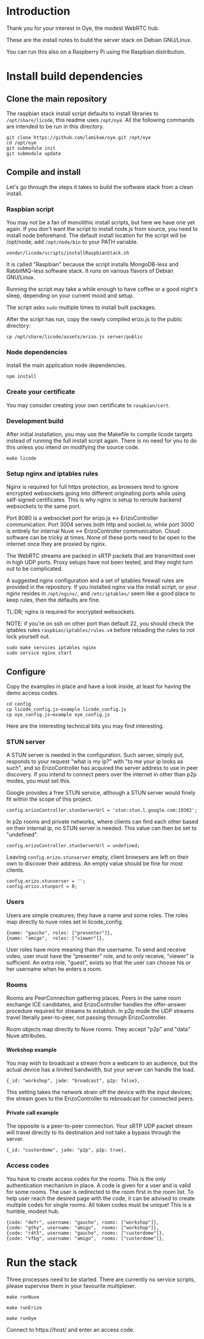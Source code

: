 # Introduction

Thank you for your interest in Oye, the modest WebRTC hub.

These are the install notes to build the server stack on Debian GNU/Linux.

You can run this also on a Raspberry Pi using the Raspbian distribution.


# Install build dependencies


## Clone the main repository

The raspbian stack install script defaults to install libraries to `/opt/share/licode`, this readme uses `/opt/oye`.
All the following commands are intended to be run in this directory.

```
git clone https://github.com/lamikae/oye.git /opt/oye
cd /opt/oye
git submodule init
git submodule update
```


## Compile and install

Let's go through the steps it takes to build the software stack from a clean install.


### Raspbian script

You may not be a fan of monolithic install scripts, but here we have one yet again. If you don't want the script to install node.js from source, you need to install node beforehand. The default install location for the script will be /opt/node; add `/opt/node/bin` to your PATH variable.

```
vendor/licode/scripts/installRaspbianStack.sh
```

It is called "Raspbian" because the script installs MongoDB-less and RabbitMQ-less software stack. It runs on various flavors of Debian GNU/Linux.

Running the script may take a while enough to have coffee or a good night's sleep, depending on your current mood and setup.

The script asks `sudo` multiple times to install built packages.

After the script has run, copy the newly compiled erizo.js to the public directory:

```
cp /opt/share/licode/assets/erizo.js server/public
```

### Node dependencies

Install the main application node dependencies.

```
npm install
```

### Create your certificate

You may consider creating your own certificate to `raspbian/cert`.


### Development build

After initial installation, you may use the Makefile to compile licode targets instead of running the full install script again. There is no need for you to do this unless you intend on modifying the source code.

```
make licode
```


### Setup nginx and iptables rules

Nginx is required for full https protection, as browsers tend to ignore encrypted websockets going into different originating ports while using self-signed certificates. This is why nginx is setup to reroute backend websockets to the same port.

Port 8080 is a websocket port for erizo.js <-> ErizoController communication. Port 3004 serves both http and socket.io, while port 3000 is entirely for internal Nuve <-> ErizoController communication. Cloud software can be tricky at times. None of these ports need to be open to the internet once they are proxied by nginx.

The WebRTC streams are packed in sRTP packets that are transmitted over in high UDP ports. Proxy setups have not been tested, and they might turn out to be complicated.

A suggested nginx configuration and a set of iptables firewall rules are provided in the repository. If you installed nginx via the install script, or your nginx resides in `/opt/nginx/`, and `/etc/iptables/` seem like a good place to keep rules, then the defaults are fine.

TL:DR; nginx is required for encrypted websockets.

NOTE: if you're on ssh on other port than default 22, you should check the iptables rules `raspbian/iptables/rules.v4` before reloading the rules to not lock yourself out.

```
sudo make services iptables nginx
sudo service nginx start
```


## Configure

Copy the examples in place and have a look inside, at least for having the demo access codes.

```
cd config
cp licode_config.js~example licode_config.js
cp oye_config.js~example oye_config.js
```

Here are the interesting technical bits you may find interesting.


### STUN server

A STUN server is needed in the configuration. Such server, simply put, responds to your request "what is my ip?" with "to me your ip looks as such", and so ErizoController has acquired the server address to use in peer discovery. If you intend to connect peers over the internet in other than p2p modes, you must set this.

Google provides a free STUN service, although a STUN server would finely fit within the scope of this project.

```
config.erizoController.stunServerUrl = 'stun:stun.l.google.com:19302';
```

In p2p rooms and private networks, where clients can find each other based on their internal ip, no STUN server is needed. This value can then be set to "undefined".

```
config.erizoController.stunServerUrl = undefined;
```

Leaving `config.erizo.stunserver` empty, client browsers are left on their own to discover their address. An empty value should be fine for most clients.

```
config.erizo.stunserver = '';
config.erizo.stunport = 0;
```


### Users

Users are simple creatures; they have a name and some roles. The roles map directly to nuve roles set in licode_config.

```
{name: "gaucho", roles: ["presenter"]},
{name: "amigo",  roles: ["viewer"]},
```

User roles have more meaning than the username. To send and receive video, user must have the "presenter" role, and to only receive, "viewer" is sufficient. An extra role, "guest", exists so that the user can choose his or her username when he enters a room.


### Rooms

Rooms are PeerConnection gathering places. Peers in the same room exchange ICE candidates, and ErizoController handles the offer-answer procedure required for streams to establish. In p2p mode the UDP streams travel literally peer-to-peer, not passing through ErizoController.

Room objects map directly to Nuve rooms. They accept "p2p" and "data" Nuve attributes.


#### Workshop example

You may wish to broadcast a stream from a webcam to an audience, but the actual device has a limited bandwidth, but your server can handle the load.

```
{_id: "workshop", jade: "broadcast", p2p: false},
```

This setting takes the network strain off the device with the input devices; the stream goes to the ErizoController to rebroadcast for connected peers.


#### Private call example

The opposite is a peer-to-peer connection. Your sRTP UDP packet stream will travel directly to its destination and not take a bypass through the server.

```
{_id: "custerdome", jade: "p2p", p2p: true},
```


### Access codes

You have to create access codes for the rooms.
This is the only authentication mechanism in place.
A code is given for a user and is valid for some rooms.
The user is redirected to the room first in the room list. To help user reach the desired page with the code, it can be advised to create multiple codes for single rooms.
All token codes must be unique! This is a humble, modest hub.

```
{code: "defr", username: "gaucho", rooms: ["workshop"]},
{code: "gthy", username: "amigo",  rooms: ["workshop"]},
{code: "r4t5", username: "gaucho", rooms: ["custerdome"]},
{code: "vfbg", username: "amigo",  rooms: ["custerdome"]},
```


# Run the stack

Three processes need to be started. There are currently no service scripts, please supervise them in your favourite multiplexer.

```
make runNuve
```

```
make runErizo
```

```
make runOye
```

Connect to https://host/ and enter an access code.

